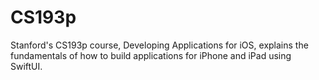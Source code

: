# CS193p
Stanford's CS193p course, Developing Applications for iOS, explains the fundamentals of how to build applications for iPhone and iPad using SwiftUI.
